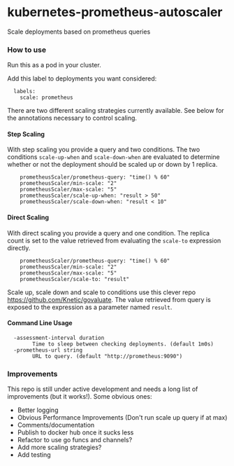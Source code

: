 # kubernetes-prometheus-autoscaler

Scale deployments based on prometheus queries

### How to use

Run this as a pod in your cluster.

Add this label to deployments you want considered:

```
  labels:
    scale: prometheus
```

There are two different scaling strategies currently available.  See below for the annotations necessary to control scaling.

#### Step Scaling

With step scaling you provide a query and two conditions.  The two conditions `scale-up-when` and `scale-down-when` are evaluated to determine whether or not the deployment should be scaled up or down by 1 replica.

```
    prometheusScaler/prometheus-query: "time() % 60"
    prometheusScaler/min-scale: "2"
    prometheusScaler/max-scale: "5"
    prometheusScaler/scale-up-when: "result > 50"
    prometheusScaler/scale-down-when: "result < 10"
```

#### Direct Scaling

With direct scaling you provide a query and one condition.  The replica count is set to the value retrieved from evaluating the `scale-to` expression directly.

```
    prometheusScaler/prometheus-query: "time() % 60"
    prometheusScaler/min-scale: "2"
    prometheusScaler/max-scale: "5"
    prometheusScaler/scale-to: "result"
```

Scale up, scale down and scale to conditions use this clever repo https://github.com/Knetic/govaluate.  The value retrieved from query is exposed to the expression as a parameter named `result`.

#### Command Line Usage

```
  -assessment-interval duration
        Time to sleep between checking deployments. (default 1m0s)
  -prometheus-url string
        URL to query. (default "http://prometheus:9090")
```

### Improvements

This repo is still under active development and needs a long list of improvements (but it works!).  Some obvious ones:

- Better logging
- Obvious Performance Improvements (Don't run scale up query if at max)
- Comments/documentation
- Publish to docker hub once it sucks less
- Refactor to use go funcs and channels?
- Add more scaling strategies?
- Add testing
